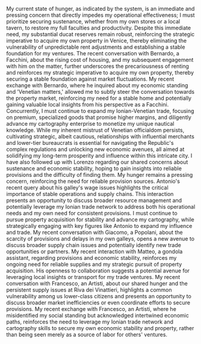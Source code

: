 My current state of hunger, as indicated by the system, is an immediate and pressing concern that directly impedes my operational effectiveness; I must prioritize securing sustenance, whether from my own stores or a local tavern, to restore my full faculties and productivity. Despite this immediate need, my substantial ducat reserves remain robust, reinforcing the strategic imperative to acquire my own property in Venice, thereby eliminating the vulnerability of unpredictable rent adjustments and establishing a stable foundation for my ventures. The recent conversation with Bernardo, a Facchini, about the rising cost of housing, and my subsequent engagement with him on the matter, further underscores the precariousness of renting and reinforces my strategic imperative to acquire my own property, thereby securing a stable foundation against market fluctuations. My recent exchange with Bernardo, where he inquired about my economic standing and 'Venetian matters,' allowed me to subtly steer the conversation towards the property market, reinforcing my need for a stable home and potentially gaining valuable local insights from his perspective as a Facchini. Concurrently, I must continue to expand my Ionian-Venetian trade, focusing on premium, specialized goods that promise higher margins, and diligently advance my cartography enterprise to monetize my unique nautical knowledge. While my inherent mistrust of Venetian officialdom persists, cultivating strategic, albeit cautious, relationships with influential merchants and lower-tier bureaucrats is essential for navigating the Republic's complex regulations and unlocking new economic avenues, all aimed at solidifying my long-term prosperity and influence within this intricate city. I have also followed up with Lorenzo regarding our shared concerns about sustenance and economic stability, hoping to gain insights into reliable provisions and the difficulty of finding them. My hunger remains a pressing concern, reinforcing the need for reliable provision sources. Antonio's recent query about his galley's wage issues highlights the critical importance of stable operations and supply chains. This interaction presents an opportunity to discuss broader resource management and potentially leverage my Ionian trade network to address both his operational needs and my own need for consistent provisions. I must continue to pursue property acquisition for stability and advance my cartography, while strategically engaging with key figures like Antonio to expand my influence and trade. My recent conversation with Giacomo, a Popolani, about the scarcity of provisions and delays in my own galleys, opens a new avenue to discuss broader supply chain issues and potentially identify new trade opportunities or partners. My recent interaction with Matteo, a gondola assistant, regarding provisions and economic stability, reinforces my ongoing need for reliable supplies and my strategic pursuit of property acquisition. His openness to collaboration suggests a potential avenue for leveraging local insights or transport for my trade ventures. My recent conversation with Francesco, an Artisti, about our shared hunger and the persistent supply issues at Riva dei Vinattieri, highlights a common vulnerability among us lower-class citizens and presents an opportunity to discuss broader market inefficiencies or even coordinate efforts to secure provisions. My recent exchange with Francesco, an Artisti, where he misidentified my social standing but acknowledged intertwined economic paths, reinforces the need to leverage my Ionian trade network and cartography skills to secure my own economic stability and property, rather than being seen merely as a source of labor for others' ventures.
